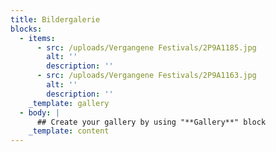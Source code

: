 ```yaml
---
title: Bildergalerie
blocks:
  - items:
      - src: /uploads/Vergangene Festivals/2P9A1185.jpg
        alt: ''
        description: ''
      - src: /uploads/Vergangene Festivals/2P9A1163.jpg
        alt: ''
        description: ''
    _template: gallery
  - body: |
      ## Create your gallery by using "**Gallery**" block
    _template: content
---
```











